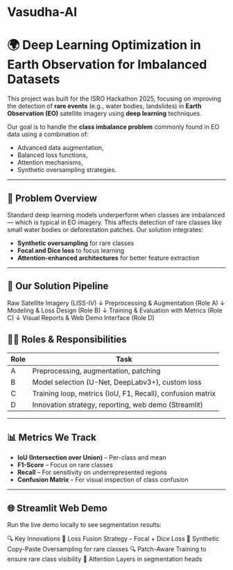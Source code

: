 # Vasudha-AI
# 🌍 Deep Learning Optimization in Earth Observation for Imbalanced Datasets

This project was built for the ISRO Hackathon 2025, focusing on improving the detection of **rare events** (e.g., water bodies, landslides) in **Earth Observation (EO)** satellite imagery using **deep learning** techniques.

Our goal is to handle the **class imbalance problem** commonly found in EO data using a combination of:
- Advanced data augmentation,
- Balanced loss functions,
- Attention mechanisms,
- Synthetic oversampling strategies.

---

## 🧠 Problem Overview

Standard deep learning models underperform when classes are imbalanced — which is typical in EO imagery. This affects detection of rare classes like small water bodies or deforestation patches. Our solution integrates:

- **Synthetic oversampling** for rare classes  
- **Focal and Dice loss** to focus learning  
- **Attention-enhanced architectures** for better feature extraction

---

## 🧪 Our Solution Pipeline

Raw Satellite Imagery (LISS-IV)
↓
Preprocessing & Augmentation (Role A)
↓
Modeling & Loss Design (Role B)
↓
Training & Evaluation with Metrics (Role C)
↓
Visual Reports & Web Demo Interface (Role D)

## 🧑‍💻 Roles & Responsibilities

| Role | Task |
|------|------|
| A | Preprocessing, augmentation, patching |
| B | Model selection (U-Net, DeepLabv3+), custom loss |
| C | Training loop, metrics (IoU, F1, Recall), confusion matrix |
| D | Innovation strategy, reporting, web demo (Streamlit) |


---

## 📊 Metrics We Track

- **IoU (Intersection over Union)** – Per-class and mean  
- **F1-Score** – Focus on rare classes  
- **Recall** – For sensitivity on underrepresented regions  
- **Confusion Matrix** – For visual inspection of class confusion

---

## 🌐 Streamlit Web Demo

Run the live demo locally to see segmentation results:

🔍 Key Innovations
🎯 Loss Fusion Strategy – Focal + Dice Loss
🧬 Synthetic Copy-Paste Oversampling for rare classes
🔍 Patch-Aware Training to ensure rare class visibility
🧠 Attention Layers in segmentation heads

